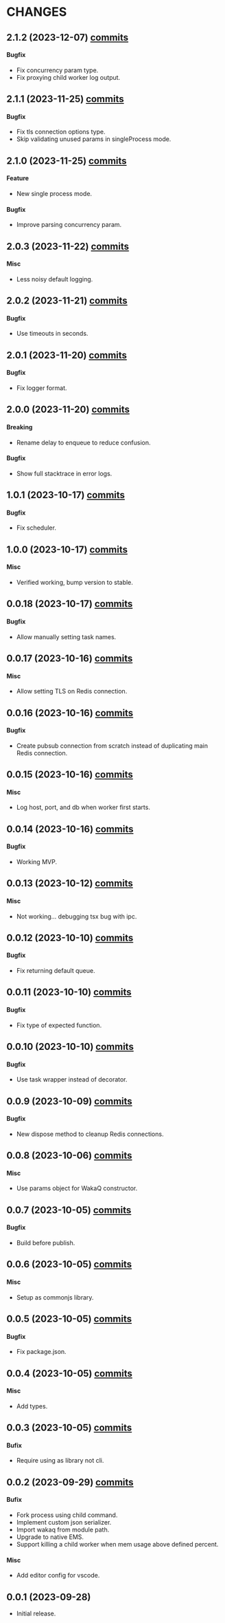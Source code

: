 # CHANGES

## 2.1.2 (2023-12-07) [commits](https://github.com/wakatime/wakaq-ts/compare/v2.1.1...v2.1.2)

#### Bugfix

- Fix concurrency param type.
- Fix proxying child worker log output.

## 2.1.1 (2023-11-25) [commits](https://github.com/wakatime/wakaq-ts/compare/v2.1.0...v2.1.1)

#### Bugfix

- Fix tls connection options type.
- Skip validating unused params in singleProcess mode.

## 2.1.0 (2023-11-25) [commits](https://github.com/wakatime/wakaq-ts/compare/v2.0.3...v2.1.0)

#### Feature

- New single process mode.

#### Bugfix

- Improve parsing concurrency param.

## 2.0.3 (2023-11-22) [commits](https://github.com/wakatime/wakaq-ts/compare/v2.0.2...v2.0.3)

#### Misc

- Less noisy default logging.

## 2.0.2 (2023-11-21) [commits](https://github.com/wakatime/wakaq-ts/compare/v2.0.1...v2.0.2)

#### Bugfix

- Use timeouts in seconds.

## 2.0.1 (2023-11-20) [commits](https://github.com/wakatime/wakaq-ts/compare/v2.0.0...v2.0.1)

#### Bugfix

- Fix logger format.

## 2.0.0 (2023-11-20) [commits](https://github.com/wakatime/wakaq-ts/compare/v1.0.1...v2.0.0)

#### Breaking

- Rename delay to enqueue to reduce confusion.

#### Bugfix

- Show full stacktrace in error logs.

## 1.0.1 (2023-10-17) [commits](https://github.com/wakatime/wakaq-ts/compare/v1.0.0...v1.0.1)

#### Bugfix

- Fix scheduler.

## 1.0.0 (2023-10-17) [commits](https://github.com/wakatime/wakaq-ts/compare/v0.0.18...v1.0.0)

#### Misc

- Verified working, bump version to stable.

## 0.0.18 (2023-10-17) [commits](https://github.com/wakatime/wakaq-ts/compare/v0.0.17...v0.0.18)

#### Bugfix

- Allow manually setting task names.

## 0.0.17 (2023-10-16) [commits](https://github.com/wakatime/wakaq-ts/compare/v0.0.16...v0.0.17)

#### Misc

- Allow setting TLS on Redis connection.

## 0.0.16 (2023-10-16) [commits](https://github.com/wakatime/wakaq-ts/compare/v0.0.15...v0.0.16)

#### Bugfix

- Create pubsub connection from scratch instead of duplicating main Redis connection.

## 0.0.15 (2023-10-16) [commits](https://github.com/wakatime/wakaq-ts/compare/v0.0.14...v0.0.15)

#### Misc

- Log host, port, and db when worker first starts.

## 0.0.14 (2023-10-16) [commits](https://github.com/wakatime/wakaq-ts/compare/v0.0.13...v0.0.14)

#### Bugfix

- Working MVP.

## 0.0.13 (2023-10-12) [commits](https://github.com/wakatime/wakaq-ts/compare/v0.0.12...v0.0.13)

#### Misc

- Not working... debugging tsx bug with ipc.

## 0.0.12 (2023-10-10) [commits](https://github.com/wakatime/wakaq-ts/compare/v0.0.11...v0.0.12)

#### Bugfix

- Fix returning default queue.

## 0.0.11 (2023-10-10) [commits](https://github.com/wakatime/wakaq-ts/compare/v0.0.10...v0.0.11)

#### Bugfix

- Fix type of expected function.

## 0.0.10 (2023-10-10) [commits](https://github.com/wakatime/wakaq-ts/compare/v0.0.9...v0.0.10)

#### Bugfix

- Use task wrapper instead of decorator.

## 0.0.9 (2023-10-09) [commits](https://github.com/wakatime/wakaq-ts/compare/v0.0.8...v0.0.9)

#### Bugfix

- New dispose method to cleanup Redis connections.

## 0.0.8 (2023-10-06) [commits](https://github.com/wakatime/wakaq-ts/compare/v0.0.7...v0.0.8)

#### Misc

- Use params object for WakaQ constructor.

## 0.0.7 (2023-10-05) [commits](https://github.com/wakatime/wakaq-ts/compare/v0.0.6...v0.0.7)

#### Bugfix

- Build before publish.

## 0.0.6 (2023-10-05) [commits](https://github.com/wakatime/wakaq-ts/compare/0.0.5...v0.0.6)

#### Misc

- Setup as commonjs library.

## 0.0.5 (2023-10-05) [commits](https://github.com/wakatime/wakaq-ts/compare/0.0.4...0.0.5)

#### Bugfix

- Fix package.json.

## 0.0.4 (2023-10-05) [commits](https://github.com/wakatime/wakaq-ts/compare/0.0.3...0.0.4)

#### Misc

- Add types.

## 0.0.3 (2023-10-05) [commits](https://github.com/wakatime/wakaq-ts/compare/0.0.2...0.0.3)

#### Bufix

- Require using as library not cli.

## 0.0.2 (2023-09-29) [commits](https://github.com/wakatime/wakaq-ts/compare/0.0.1...0.0.2)

#### Bufix

- Fork process using child command.
- Implement custom json serializer.
- Import wakaq from module path.
- Upgrade to native EMS.
- Support killing a child worker when mem usage above defined percent.

#### Misc

- Add editor config for vscode.

## 0.0.1 (2023-09-28)

- Initial release.
